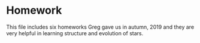 # Homework

This file includes six homeworks Greg gave us in autumn, 2019 and they are very helpful in learning structure and evolution of stars.
